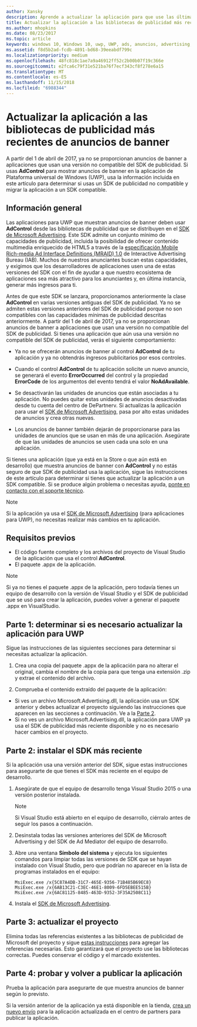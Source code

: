 ```yaml
---
author: Xansky
description: Aprende a actualizar la aplicación para que use las últimas bibliotecas admitidas de Microsoft Advertising y a asegurarte de que siga recibiendo anuncios de banner.
title: Actualizar la aplicación a las bibliotecas de publicidad más recientes de anuncios de banner
ms.author: mhopkins
ms.date: 08/23/2017
ms.topic: article
keywords: windows 10, Windows 10, uwp, UWP, ads, anuncios, advertising, publicidad, AdControl, AdControl, AdMediatorControl, AdMediatorControl, migrate, migrar
ms.assetid: f8d5b2ad-fcdb-4891-bd68-39eeabdf799c
ms.localizationpriority: medium
ms.openlocfilehash: 48fc818c1ae7a9a46912ff52c2b00b07f19c366e
ms.sourcegitcommit: e2fca6c79f31e521ba76f7ecf343cf8f278e6a15
ms.translationtype: MT
ms.contentlocale: es-ES
ms.lasthandoff: 11/15/2018
ms.locfileid: "6988344"
---
```

# <a name="update-your-app-to-the-latest-advertising-libraries-for-banner-ads"></a>Actualizar la aplicación a las bibliotecas de publicidad más recientes de anuncios de banner

A partir del 1 de abril de 2017, ya no se proporcionan anuncios de banner a aplicaciones que usan una versión no compatible del SDK de publicidad. Si usas **AdControl** para mostrar anuncios de banner en la aplicación de Plataforma universal de Windows (UWP), usa la información incluida en este artículo para determinar si usas un SDK de publicidad no compatible y migrar la aplicación a un SDK compatible.

## <a name="overview"></a>Información general

Las aplicaciones para UWP que muestran anuncios de banner deben usar **AdControl** desde las bibliotecas de publicidad que se distribuyen en el [SDK de Microsoft Advertising](http://aka.ms/ads-sdk-uwp). Este SDK admite un conjunto mínimo de capacidades de publicidad, incluida la posibilidad de ofrecer contenido multimedia enriquecido de HTML5 a través de la [especificación Mobile Rich-media Ad Interface Definitions (MRAID) 1.0](http://www.iab.com/wp-content/uploads/2015/08/IAB_MRAID_VersionOne.pdf) de Interactive Advertising Bureau (IAB). Muchos de nuestros anunciantes buscan estas capacidades, y exigimos que los desarrolladores de aplicaciones usen una de estas versiones del SDK con el fin de ayudar a que nuestro ecosistema de aplicaciones sea más atractivo para los anunciantes y, en última instancia, generar más ingresos para ti.

Antes de que este SDK se lanzara, proporcionamos anteriormente la clase **AdControl** en varias versiones antiguas del SDK de publicidad. Ya no se admiten estas versiones anteriores del SDK de publicidad porque no son compatibles con las capacidades mínimas de publicidad descritas anteriormente. A partir del 1 de abril de 2017, ya no se proporcionan anuncios de banner a aplicaciones que usan una versión no compatible del SDK de publicidad. Si tienes una aplicación que aún usa una versión no compatible del SDK de publicidad, verás el siguiente comportamiento:

* Ya no se ofrecerán anuncios de banner al control **AdControl** de tu aplicación y ya no obtendrás ingresos publicitarios por esos controles.

* Cuando el control **AdControl** de tu aplicación solicite un nuevo anuncio, se generará el evento **ErrorOccurred** del control y la propiedad **ErrorCode** de los argumentos del evento tendrá el valor **NoAdAvailable**.

* Se desactivarán las unidades de anuncios que están asociadas a tu aplicación. No puedes quitar estas unidades de anuncios desactivadas desde tu cuenta del centro de DePartnerv. Si actualizas la aplicación para usar el [SDK de Microsoft Advertising](http://aka.ms/ads-sdk-uwp), pasa por alto estas unidades de anuncios y crea otras nuevas.

* Los anuncios de banner también dejarán de proporcionarse para las unidades de anuncios que se usan en más de una aplicación. Asegúrate de que las unidades de anuncios se usen cada una solo en una aplicación.

Si tienes una aplicación (que ya está en la Store o que aún está en desarrollo) que muestra anuncios de banner con **AdControl** y no estás seguro de que SDK de publicidad usa la aplicación, sigue las instrucciones de este artículo para determinar si tienes que actualizar la aplicación a un SDK compatible. Si se produce algún problema o necesitas ayuda, [ponte en contacto con el soporte técnico](http://go.microsoft.com/fwlink/?LinkId=393643).

> [!NOTE]
> Si la aplicación ya usa el [SDK de Microsoft Advertising](http://aka.ms/ads-sdk-uwp) (para aplicaciones para UWP), no necesitas realizar más cambios en tu aplicación.

## <a name="prerequisites"></a>Requisitos previos

* El código fuente completo y los archivos del proyecto de Visual Studio de la aplicación que usa el control **AdControl**.
* El paquete .appx de la aplicación.

> [!NOTE]
> Si ya no tienes el paquete .appx de la aplicación, pero todavía tienes un equipo de desarrollo con la versión de Visual Studio y el SDK de publicidad que se usó para crear la aplicación, puedes volver a generar el paquete .appx en VisualStudio.

<span id="part-1" />

## <a name="part-1-determine-whether-you-need-to-update-your-uwp-app"></a>Parte 1: determinar si es necesario actualizar la aplicación para UWP

Sigue las instrucciones de las siguientes secciones para determinar si necesitas actualizar la aplicación.

1. Crea una copia del paquete .appx de la aplicación para no alterar el original, cambia el nombre de la copia para que tenga una extensión .zip y extrae el contenido del archivo.

2. Comprueba el contenido extraído del paquete de la aplicación:
  * Si ves un archivo Microsoft.Advertising.dll, la aplicación usa un SDK anterior y debes actualizar el proyecto siguiendo las instrucciones que aparecen en las secciones a continuación. Ve a la [Parte 2](update-your-app-to-the-latest-advertising-libraries.md#part-2).
  * Si no ves un archivo Microsoft.Advertising.dll, la aplicación para UWP ya usa el SDK de publicidad más reciente disponible y no es necesario hacer cambios en el proyecto.


<span id="part-2" />

## <a name="part-2-install-the-latest-sdk"></a>Parte 2: instalar el SDK más reciente

Si la aplicación usa una versión anterior del SDK, sigue estas instrucciones para asegurarte de que tienes el SDK más reciente en el equipo de desarrollo.

1. Asegúrate de que el equipo de desarrollo tenga Visual Studio 2015 o una versión posterior instalada.
    > [!NOTE]
    > Si Visual Studio está abierto en el equipo de desarrollo, ciérralo antes de seguir los pasos a continuación.

1.  Desinstala todas las versiones anteriores del SDK de Microsoft Advertising y del SDK de Ad Mediator del equipo de desarrollo.

2.  Abre una ventana **Símbolo del sistema** y ejecuta los siguientes comandos para limpiar todas las versiones de SDK que se hayan instalado con Visual Studio, pero que podrían no aparecer en la lista de programas instalados en el equipo:
    ```syntax
    MsiExec.exe /x{5C87A4DB-31C7-465E-9356-71B485B69EC8}
    MsiExec.exe /x{6AB13C21-C3EC-46E1-8009-6FD5EBEE515B}
    MsiExec.exe /x{6AC81125-8485-463D-9352-3F35A2508C11}
    ```

3.  Instala el [SDK de Microsoft Advertising](http://aka.ms/ads-sdk-uwp).

## <a name="part-3-update-your-project"></a>Parte 3: actualizar el proyecto

Elimina todas las referencias existentes a las bibliotecas de publicidad de Microsoft del proyecto y sigue [estas instrucciones](install-the-microsoft-advertising-libraries.md#reference) para agregar las referencias necesarias. Esto garantizará que el proyecto use las bibliotecas correctas. Puedes conservar el código y el marcado existentes.

## <a name="part-4-test-and-republish-your-app"></a>Parte 4: probar y volver a publicar la aplicación

Prueba la aplicación para asegurarte de que muestra anuncios de banner según lo previsto.

Si la versión anterior de la aplicación ya está disponible en la tienda, [crea un nuevo envío](../publish/app-submissions.md) para la aplicación actualizada en el centro de partners para publicar la aplicación.
